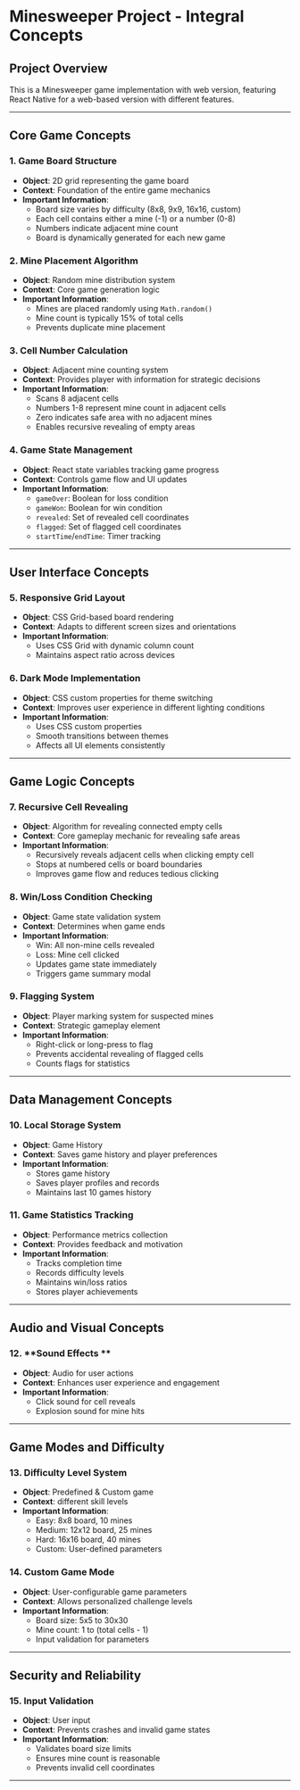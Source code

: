 # Minesweeper Project - Integral Concepts

## Project Overview
This is a Minesweeper game implementation with web version, featuring React Native for a web-based version with different features.

---

## Core Game Concepts

### 1. **Game Board Structure**
- **Object**: 2D grid representing the game board
- **Context**: Foundation of the entire game mechanics
- **Important Information**:
  - Board size varies by difficulty (8x8, 9x9, 16x16, custom)
  - Each cell contains either a mine (-1) or a number (0-8)
  - Numbers indicate adjacent mine count
  - Board is dynamically generated for each new game

### 2. **Mine Placement Algorithm**
- **Object**: Random mine distribution system
- **Context**: Core game generation logic
- **Important Information**:
  - Mines are placed randomly using `Math.random()`
  - Mine count is typically 15% of total cells
  - Prevents duplicate mine placement

### 3. **Cell Number Calculation**
- **Object**: Adjacent mine counting system
- **Context**: Provides player with information for strategic decisions
- **Important Information**:
  - Scans 8 adjacent cells
  - Numbers 1-8 represent mine count in adjacent cells
  - Zero indicates safe area with no adjacent mines
  - Enables recursive revealing of empty areas

### 4. **Game State Management**
- **Object**: React state variables tracking game progress
- **Context**: Controls game flow and UI updates
- **Important Information**:
  - `gameOver`: Boolean for loss condition
  - `gameWon`: Boolean for win condition
  - `revealed`: Set of revealed cell coordinates
  - `flagged`: Set of flagged cell coordinates
  - `startTime`/`endTime`: Timer tracking

---

## User Interface Concepts

### 5. **Responsive Grid Layout**
- **Object**: CSS Grid-based board rendering
- **Context**: Adapts to different screen sizes and orientations
- **Important Information**:
  - Uses CSS Grid with dynamic column count
  - Maintains aspect ratio across devices


### 6. **Dark Mode Implementation**
- **Object**: CSS custom properties for theme switching
- **Context**: Improves user experience in different lighting conditions
- **Important Information**:
  - Uses CSS custom properties
  - Smooth transitions between themes
  - Affects all UI elements consistently

---

## Game Logic Concepts

### 7. **Recursive Cell Revealing**
- **Object**: Algorithm for revealing connected empty cells
- **Context**: Core gameplay mechanic for revealing safe areas
- **Important Information**:
  - Recursively reveals adjacent cells when clicking empty cell
  - Stops at numbered cells or board boundaries
  - Improves game flow and reduces tedious clicking

### 8. **Win/Loss Condition Checking**
- **Object**: Game state validation system
- **Context**: Determines when game ends
- **Important Information**:
  - Win: All non-mine cells revealed
  - Loss: Mine cell clicked
  - Updates game state immediately
  - Triggers game summary modal

### 9. **Flagging System**
- **Object**: Player marking system for suspected mines
- **Context**: Strategic gameplay element
- **Important Information**:
  - Right-click or long-press to flag
  - Prevents accidental revealing of flagged cells
  - Counts flags for statistics

---

## Data Management Concepts

### 10. **Local Storage System**
- **Object**: Game History
- **Context**: Saves game history and player preferences
- **Important Information**:
  - Stores game history
  - Saves player profiles and records
  - Maintains last 10 games history

### 11. **Game Statistics Tracking**
- **Object**: Performance metrics collection
- **Context**: Provides feedback and motivation
- **Important Information**:
  - Tracks completion time
  - Records difficulty levels
  - Maintains win/loss ratios
  - Stores player achievements


---


## Audio and Visual Concepts

### 12. **Sound Effects **
- **Object**: Audio for user actions
- **Context**: Enhances user experience and engagement
- **Important Information**:
  - Click sound for cell reveals
  - Explosion sound for mine hits
---

## Game Modes and Difficulty

### 13. **Difficulty Level System**
- **Object**: Predefined & Custom game
- **Context**: different skill levels
- **Important Information**:
  - Easy: 8x8 board, 10 mines
  - Medium: 12x12 board, 25 mines
  - Hard: 16x16 board, 40 mines
  - Custom: User-defined parameters

### 14. **Custom Game Mode**
- **Object**: User-configurable game parameters
- **Context**: Allows personalized challenge levels
- **Important Information**:
  - Board size: 5x5 to 30x30
  - Mine count: 1 to (total cells - 1)
  - Input validation for parameters

---

## Security and Reliability

### 15. **Input Validation**
- **Object**: User input 
- **Context**: Prevents crashes and invalid game states
- **Important Information**:
  - Validates board size limits
  - Ensures mine count is reasonable
  - Prevents invalid cell coordinates

---